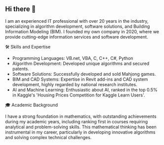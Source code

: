 ## Hi there 👋

I am an experienced IT professional with over 20 years in the industry, specializing in algorithm development, software solutions, and Building Information Modeling (BIM). I founded my own company in 2020, where we provide cutting-edge information services and software development.

🛠️ Skills and Expertise

- Programming Languages: VB.net, VBA, C, C++, C#, Python
- Algorithm Development: Developed unique algorithms and secured patents.
- Software Solutions: Successfully developed and sold Mahjong games.
- BIM and CAD Systems: Expertise in Revit add-ins and CAD system development, highly regarded by national research institutes.
- AI and Machine Learning: Enthusiastic about AI, ranked in the top 0.5% in Kaggle's 'Housing Prices Competition for Kaggle Learn Users'.


🎓 Academic Background

I have a strong foundation in mathematics, with outstanding achievements during my academic years, including ranking first in courses requiring analytical and problem-solving skills. This mathematical thinking has been instrumental in my career, particularly in developing innovative algorithms and solving complex technical challenges.
